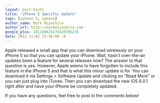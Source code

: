 ```yaml
---
layout: post-hints
title: "iPhone 5 Specific Update"
tags: [iphone 5, iphone]
author_name: Mark Miyashita
author_url: http://markmiyashita.com
google_plus: 101180624276428786239
date: 2012-11-02 23:50:00 -8
---
```


Apple released a small app that you can download wirelessly on your iPhone 5 so that you can update your iPhone. Wait, hasn't over-the-air updates been a feature for several releases now? The answer to that question is yes. However, Apple seems to have forgotten to include this feature in the iPhone 5 and that is what this minor update is for. You can download it via Settings > Software Update and clicking on "Read More" or you can just plug into iTunes. Then you can download the new iOS 6.0.1 right after and have your iPhone be completely updated.

If you have any questions, feel free to post in the comments below!

